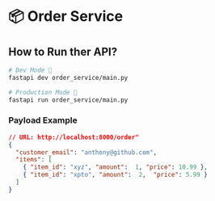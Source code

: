 # 📦 Order Service

## How to Run ther API?

```bash
# Dev Mode 🍻
fastapi dev order_service/main.py

# Production Mode 🚀
fastapi run order_service/main.py
```

### Payload Example

```json
// URL: http://localhost:8000/order"
{
  "customer_email": "anthony@github.com",
  "items": [
    { "item_id": "xyz", "amount":  1, "price": 10.99 },
    { "item_id": "xpto", "amount":  2,  "price": 5.99 }
  ]
}   
```
